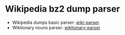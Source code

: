 # Wikipedia bz2 dump parser

* Wikipedia dumps basic parser: [wiki-parser](wiki-parser.ipynb).
* Wiktionary nouns parser: [wiktionary-parser](wiktionary-parser.ipynb)
